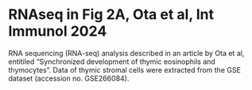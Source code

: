 # RNAseq in Fig 2A, Ota et al, Int Immunol 2024
RNA sequencing (RNA-seq) analysis described in an article by Ota et al, entitiled “Synchronized development of thymic eosinophils and thymocytes”. Data of thymic stromal cells were extracted from the GSE dataset (accession no. GSE266084).
